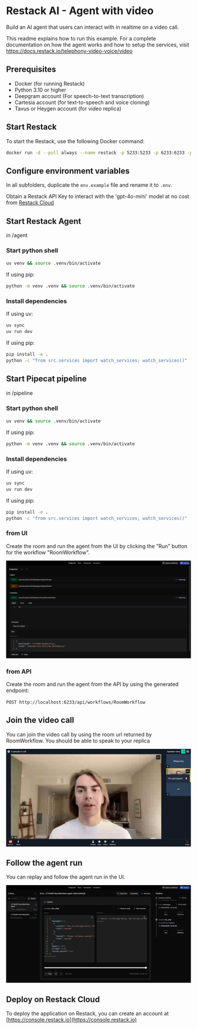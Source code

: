 # Restack AI - Agent with video

Build an AI agent that users can interact with in realtime on a video call.

This readme explains how to run this example.
For a complete documentation on how the agent works and how to setup the services, visit https://docs.restack.io/telephony-video-voice/video

## Prerequisites

- Docker (for running Restack)
- Python 3.10 or higher
- Deepgram account (For speech-to-text transcription)
- Cartesia account (for text-to-speech and voice cloning)
- Tavus or Heygen account (for video replica)

## Start Restack

To start the Restack, use the following Docker command:

```bash
docker run -d --pull always --name restack -p 5233:5233 -p 6233:6233 -p 7233:7233 -p 9233:9233 ghcr.io/restackio/restack:main
```

## Configure environment variables

In all subfolders, duplicate the `env.example` file and rename it to `.env`.

Obtain a Restack API Key to interact with the 'gpt-4o-mini' model at no cost from [Restack Cloud](https://console.restack.io/starter)

## Start Restack Agent

in /agent

### Start python shell

```bash
uv venv && source .venv/bin/activate
```

If using pip:

```bash
python -m venv .venv && source .venv/bin/activate
```

### Install dependencies

If using uv:

```bash
uv sync
uv run dev
```

If using pip:

```bash
pip install -e .
python -c "from src.services import watch_services; watch_services()"
```

## Start Pipecat pipeline

in /pipeline

### Start python shell

```bash
uv venv && source .venv/bin/activate
```

If using pip:

```bash
python -m venv .venv && source .venv/bin/activate
```

### Install dependencies

If using uv:

```bash
uv sync
uv run dev
```

If using pip:

```bash
pip install -e .
python -c "from src.services import watch_services; watch_services()"
```

### from UI

Create the room and run the agent from the UI by clicking the "Run" button for the workflow "RoomWorkflow".

![Create room and run agent from UI](./room_url.png)

### from API

Create the room and run the agent from the API by using the generated endpoint:

`POST http://localhost:6233/api/workflows/RoomWorkflow`

## Join the video call

You can join the video call by using the room url returned by RoomWorkflow.
You should be able to speak to your replica

![Join the video call](./tavus_replica.png)

## Follow the agent run

You can replay and follow the agent run in the UI.

![Replay agent run](./agent_messages.png)

## Deploy on Restack Cloud

To deploy the application on Restack, you can create an account at [https://console.restack.io](https://console.restack.io)
